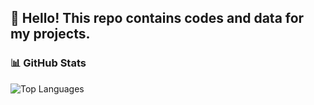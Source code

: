 ## 👋 Hello! This repo contains codes and data for my projects.


### 📊 GitHub Stats

![Top Languages](https://github-readme-stats.vercel.app/api/top-langs/?username=kruzee07&langs_count=8&theme=radical)

